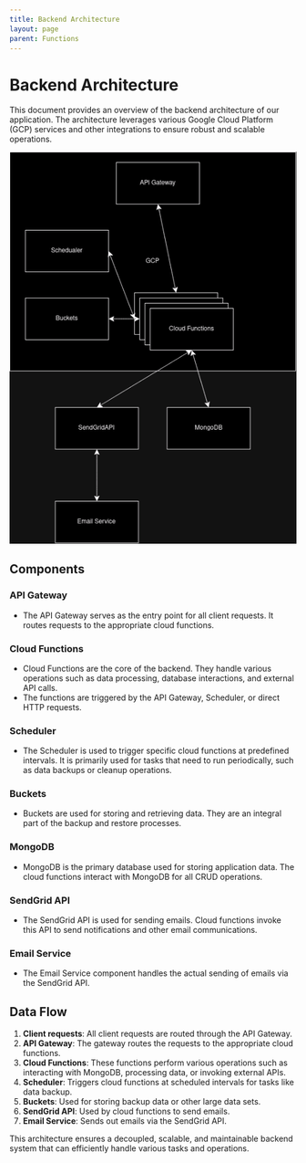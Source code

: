 ```yaml
---
title: Backend Architecture
layout: page
parent: Functions
---
```


# Backend Architecture

This document provides an overview of the backend architecture of our application. The architecture leverages various Google Cloud Platform (GCP) services and other integrations to ensure robust and scalable operations.

![Backend Architecture](Architecture.png)

## Components

### API Gateway
- The API Gateway serves as the entry point for all client requests. It routes requests to the appropriate cloud functions.

### Cloud Functions
- Cloud Functions are the core of the backend. They handle various operations such as data processing, database interactions, and external API calls.
- The functions are triggered by the API Gateway, Scheduler, or direct HTTP requests.

### Scheduler
- The Scheduler is used to trigger specific cloud functions at predefined intervals. It is primarily used for tasks that need to run periodically, such as data backups or cleanup operations.

### Buckets
- Buckets are used for storing and retrieving data. They are an integral part of the backup and restore processes.

### MongoDB
- MongoDB is the primary database used for storing application data. The cloud functions interact with MongoDB for all CRUD operations.

### SendGrid API
- The SendGrid API is used for sending emails. Cloud functions invoke this API to send notifications and other email communications.

### Email Service
- The Email Service component handles the actual sending of emails via the SendGrid API.

## Data Flow

1. **Client requests**: All client requests are routed through the API Gateway.
2. **API Gateway**: The gateway routes the requests to the appropriate cloud functions.
3. **Cloud Functions**: These functions perform various operations such as interacting with MongoDB, processing data, or invoking external APIs.
4. **Scheduler**: Triggers cloud functions at scheduled intervals for tasks like data backup.
5. **Buckets**: Used for storing backup data or other large data sets.
6. **SendGrid API**: Used by cloud functions to send emails.
7. **Email Service**: Sends out emails via the SendGrid API.

This architecture ensures a decoupled, scalable, and maintainable backend system that can efficiently handle various tasks and operations.
